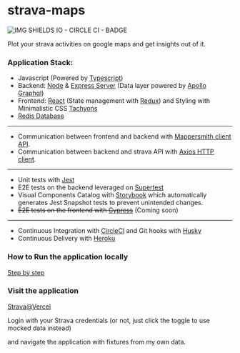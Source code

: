 # strava-maps

![IMG SHIELDS IO - CIRCLE CI - BADGE](https://img.shields.io/circleci/build/github/marcelotokarnia/strava-maps/master?style=plastic&token=28616685180a7b8823786c1e00e0f2fae8ee4172)

Plot your strava activities on google maps and get insights out of it.

### Application Stack:

- Javascript (Powered by [Typescript](https://www.typescriptlang.org/))
- Backend: [Node](https://nodejs.org/en/) & [Express Server](https://expressjs.com/) (Data layer powered by [Apollo Graphql](https://www.apollographql.com/))
- Frontend: [React](https://reactjs.org/) (State management with [Redux](https://redux.js.org/)) and Styling with Minimalistic CSS [Tachyons](https://tachyons.io/)
- [Redis Database](https://redis.io/)

---

- Communication between frontend and backend with [Mappersmith client API](https://github.com/tulios/mappersmith).
- Communication between backend and strava API with [Axios HTTP client](https://github.com/axios/axios).

---

- Unit tests with [Jest](https://jestjs.io/)
- E2E tests on the backend leveraged on [Supertest](https://github.com/visionmedia/supertest)
- Visual Components Catalog with [Storybook](https://storybook.js.org/) which automatically generates Jest Snapshot tests to prevent unintended changes.
- ~~E2E tests on the frontend with [Cypress](https://www.cypress.io/)~~ (Coming soon)

---

- Continuous Integration with [CircleCI](https://circleci.com/) and Git hooks with [Husky](https://github.com/typicode/husky)
- Continuous Delivery with [Heroku](https://www.heroku.com/)

### How to Run the application locally

[Step by step](docs/localEnvironment.md)

### Visit the application

[Strava@Vercel](https://strava.tokks.tech/)

Login with your Strava credentials (or not, just click the toggle to use mocked data instead)

and navigate the application with fixtures from my own data.
